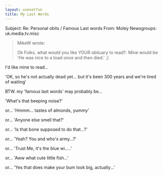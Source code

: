 ```yaml
---
layout: usenetfun
title: My Last Words
---
```



 Subject: Re: Personal obits / Famous Last words 
From: Moley 
Newsgroups: uk.media.tv.misc
> MikeW wrote:
>
> Ok Folks. what would you like YOUR obituary to read?.
> Mine would be 'He was nice to a toad once and then died.' ;)
>

I'd like mine to read...

'OK, so he's not actually dead yet... but it's been 300 years and we're
tired of waiting'


BTW. my 'famous last words' may probably be...

'What's that beeping noise?'

or...
'Hmmm... tastes of almonds, yummy'

or...
'Anyone else smell that?'

or...
'Is that bone supposed to do that...?'

or...
'Yeah? You and who's army...?'

or...
'Trust Me, it's the blue wi.....'

or...
'Aww what cute little fish...'

or...
'Yes that does make your bum look big, actually...'


   